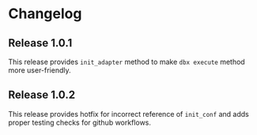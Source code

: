 # Changelog

## Release 1.0.1

This release provides `init_adapter` method to make `dbx execute` method more user-friendly.

## Release 1.0.2

This release provides hotfix for incorrect reference of `init_conf` and adds proper testing checks for github workflows.